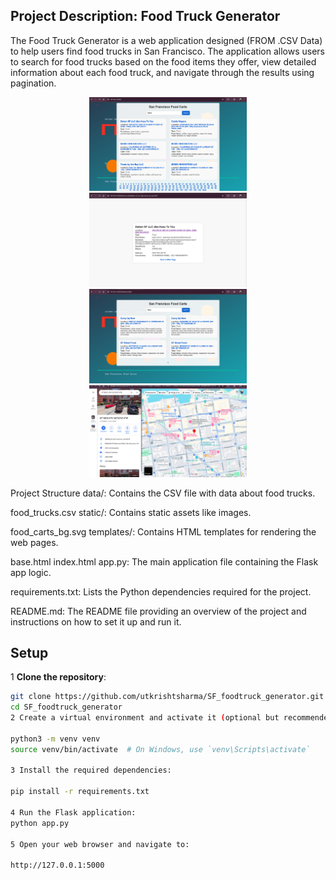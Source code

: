 
## Project Description: Food Truck Generator
The Food Truck Generator is a web application designed (FROM .CSV Data) to help users find food trucks in San Francisco. The application allows users to search for food trucks based on the food items they offer, view detailed information about each food truck, and navigate through the results using pagination.
<p align="center">
  <img src="image-4.png" alt="Logo" width="50%">
  <img src="image-3.png" alt="Logo" width="50%">
  <img src="image-1.png" alt="Logo" width="50%">
  <img src="image-2.png" alt="Logo" width="50%">
</p>
Project Structure
data/: Contains the CSV file with data about food trucks.

food_trucks.csv
static/: Contains static assets like images.

food_carts_bg.svg
templates/: Contains HTML templates for rendering the web pages.

base.html
index.html
app.py: The main application file containing the Flask app logic.

requirements.txt: Lists the Python dependencies required for the project.

README.md: The README file providing an overview of the project and instructions on how to set it up and run it.


## Setup

1 **Clone the repository**:
   ```bash
   git clone https://github.com/utkrishtsharma/SF_foodtruck_generator.git
   cd SF_foodtruck_generator
2 Create a virtual environment and activate it (optional but recommended):

python3 -m venv venv
source venv/bin/activate  # On Windows, use `venv\Scripts\activate`

3 Install the required dependencies:

pip install -r requirements.txt

4 Run the Flask application:
python app.py

5 Open your web browser and navigate to:

http://127.0.0.1:5000
     
